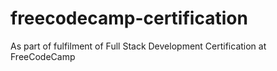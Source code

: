 # freecodecamp-certification
As part of fulfilment of Full Stack Development Certification at FreeCodeCamp

